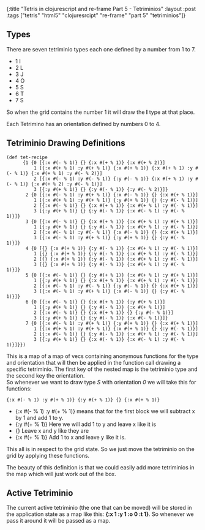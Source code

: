 {:title "Tetris in clojurescript and re-frame Part 5 - Tetriminios"
 :layout :post
 :tags  ["tetris" "html5" "clojuresrcipt" "re-frame" "part 5" "tetriminios"]}
 
## Types

There are seven tetriminio types each one defined by a number from 1 to 7. 
* 1 I 
* 2 L 
* 3 J 
* 4 O 
* 5 S 
* 6 T 
* 7 S

So when the grid contains the number 1 it will draw the **I** type at that place.  

Each Tetrimino has an orientation defined by numbers 0 to 4.

## Tetriminio Drawing Definitions

    (def tet-recipe
          {1 {0 [{:x #(- % 1)} {} {:x #(+ % 1)} {:x #(+ % 2)}]
              1 [{:x #(+ % 1) :y #(+ % 1)} {:x #(+ % 1)} {:x #(+ % 1) :y #(- % 1)} {:x #(+ % 1) :y #(- % 2)}]
              2 [{:x #(- % 1) :y #(- % 1)} {:y #(- % 1)} {:x #(+ % 1) :y #(- % 1)} {:x #(+ % 2) :y #(- % 1)}]
              3 [{:y #(+ % 1)} {} {:y #(- % 1)} {:y #(- % 2)}]}
           2 {0 [{:x #(- % 1) :y #(+ % 1)} {:x #(- % 1)} {} {:x #(+ % 1)}]
              1 [{:x #(+ % 1) :y #(+ % 1)} {:y #(+ % 1)} {} {:y #(- % 1)}]
              2 [{:x #(- % 1)} {} {:x #(+ % 1)} {:x #(+ % 1) :y #(- % 1)}]
              3 [{:y #(+ % 1)} {} {:y #(- % 1)} {:x #(- % 1) :y #(- % 1)}]}
           3 {0 [{:x #(- % 1)} {} {:x #(+ % 1)} {:x #(+ % 1) :y #(+ % 1)}]
              1 [{:y #(+ % 1)} {} {:y #(- % 1)} {:x #(+ % 1) :y #(- % 1)}]
              2 [{:x #(- % 1) :y #(- % 1)} {:x #(- % 1)} {} {:x #(+ % 1)}]
              3 [{:x #(- % 1) :y #(+ % 1)} {:y #(+ % 1)} {} {:y #(- % 1)}]}
           4 {0 [{} {:x #(+ % 1)} {:y #(- % 1)} {:x #(+ % 1) :y #(- % 1)}]
              1 [{} {:x #(+ % 1)} {:y #(- % 1)} {:x #(+ % 1) :y #(- % 1)}]
              2 [{} {:x #(+ % 1)} {:y #(- % 1)} {:x #(+ % 1) :y #(- % 1)}]
              3 [{} {:x #(+ % 1)} {:y #(- % 1)} {:x #(+ % 1) :y #(- % 1)}]}
           5 {0 [{:x #(- % 1)} {} {:y #(+ % 1)} {:x #(+ % 1) :y #(+ % 1)}]
              1 [{:y #(+ % 1)} {} {:x #(+ % 1)} {:x #(+ % 1) :y #(- % 1)}]
              2 [{:x #(- % 1) :y #(- % 1)} {:y #(- % 1)} {} {:x #(+ % 1)}]
              3 [{:x #(- % 1) :y #(+ % 1)} {:x #(- % 1)} {} {:y #(- % 1)}]}
           6 {0 [{:x #(- % 1)} {} {:x #(+ % 1)} {:y #(+ % 1)}]
              1 [{:y #(+ % 1)} {} {:y #(- % 1)} {:x #(+ % 1)}]
              2 [{:x #(- % 1)} {} {:x #(+ % 1)} {} {:y #(- % 1)}]
              3 [{:y #(+ % 1)} {} {:y #(- % 1)} {:x #(- % 1)}]}
           7 {0 [{:x #(- % 1) :y #(+ % 1)} {:y #(+ % 1)} {} {:x #(+ % 1)}]
              1 [{:x #(+ % 1) :y #(+ % 1)} {:x #(+ % 1)} {} {:y #(- % 1)}]
              2 [{:x #(- % 1)} {} {:y #(- % 1)} {:x #(+ % 1) :y #(- % 1)}]
              3 [{:y #(+ % 1)} {} {:x #(- % 1)} {:x #(- % 1) :y #(- % 1)}]}})
              
This is a map of a map of vecs containing anonymous functions for the type and orientation that will then be applied
in the function call drawing a specific tetriminio. The first key of the nested map is the tetriminio type and the 
second key the orientation.  
So whenever we want to draw type _S_ with orientation _0_ we will take this for functions:  

    {:x #(- % 1) :y #(+ % 1)} {:y #(+ % 1)} {} {:x #(+ % 1)}


* {:x #(- % 1) :y #(+ % 1)} means that for the first block we will subtract x by 1 and add 1 to y.
* {:y #(+ % 1)} Here we will add 1 to y and leave x like it is
* {} Leave x and y like they are
* {:x #(+ % 1)} Add 1 to x and leave y like it is.

This all is in respect to the grid state. So we just move the tetriminio on the grid by applying these functions.

The beauty of this definition is that we could easily add more tetriminios in the map which will just work out of the box.

## Active Tetriminio

The current active tetriminio (the one that can be moved) will be stored in the application state as a map like this:
**{:x 1 :y 1 :o 0 :t 1}**. So whenever we pass it around it will be passed as a map.